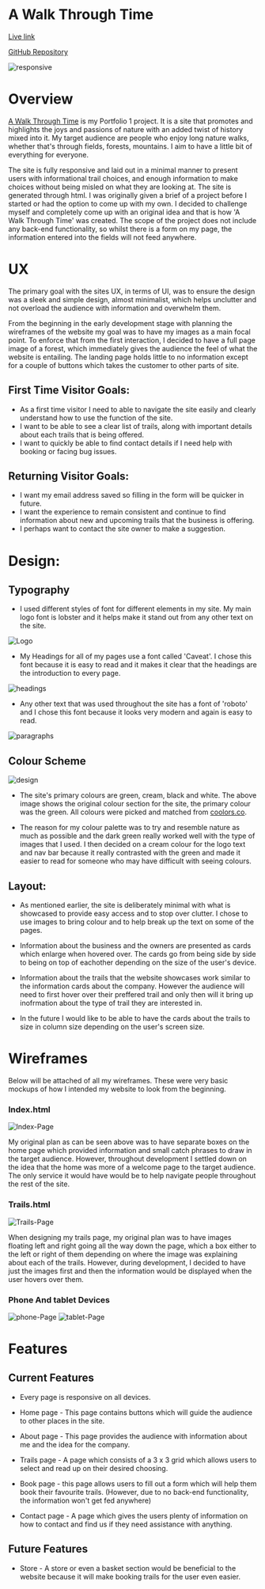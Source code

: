 # A Walk Through Time
[Live link](https://sharpryan20.github.io/ci-project-one/index.html)

[GitHub Repository](https://github.com/Sharpryan20/ci-project-one#readme)

![responsive](assets/images/readme-images/responsive.png)

# Overview 

[A Walk Through Time](https://sharpryan20.github.io/ci-project-one/index.html) is my Portfolio 1 project. It is a site that promotes and highlights the joys and passions of nature with an added twist of history mixed into it. My target audience are people who enjoy long nature walks, whether that's through fields, forests, mountains. I aim to have a little bit of everything for everyone. 

The site is fully responsive and laid out in a minimal manner to present users with informational trail choices, and enough information to make choices without being misled on what they are looking at. The site is generated through html. I was originally given a brief of a project before I started or had the option to come up with my own. I decided to challenge myself and completely come up with an original idea and that is how 'A Walk Through Time' was created. The scope of the project does not include any back-end functionality, so whilst there is a form on my page, the information entered into the fields will not feed anywhere. 

# UX

The primary goal with the sites UX, in terms of UI, was to ensure the design was a sleek and simple design, almost minimalist, which helps unclutter and not overload the audience with information and overwhelm them. 

From the beginning in the early development stage with planning the wireframes of the website my goal was to have my images as a main focal point. To enforce that from the first interaction, I decided to have a full page image of a forest, which immediately gives the audience the feel of what the website is entailing. The landing page holds little to no information except for a couple of buttons which takes the customer to other parts of site.

## First Time Visitor Goals:

- As a first time visitor I need to able to navigate the site easily and clearly understand how to use the function of the site.
- I want to be able to see a clear list of trails, along with important details about each trails that is being offered.
- I want to quickly be able to find contact details if I need help with booking or facing bug issues.

## Returning Visitor Goals:

- I want my email address saved so filling in the form will be quicker in future.
- I want the experience to remain consistent and continue to find information about new and upcoming trails that the business is offering.
- I perhaps want to contact the site owner to make a suggestion.

# Design:

## Typography

- I used different styles of font for different elements in my site. My main logo font is lobster and it helps make it stand out from any other text on the site.

![Logo](assets/images/readme-images/logo.png)

- My Headings for all of my pages use a font called 'Caveat'. I chose this font because it is easy to read and it makes it clear that the headings are the introduction to every page.

![headings](assets/images/readme-images/headings.png)

- Any other text that was used throughout the site has a font of 'roboto' and I chose this font because it looks very modern and again is easy to read. 

![paragraphs](assets/images/readme-images/paragraphs.png)

## Colour Scheme 

![design](assets/images/readme-images/palette.png)

- The site's primary colours are green, cream, black and white. The above image shows the original colour section for the site, the primary colour was the green. All colours were picked and matched from [coolors.co](https://coolors.co/).

- The reason for my colour palette was to try and resemble nature as much as possible and the dark green really worked well with the type of images that I used. I then decided on a cream colour for the logo text and nav bar because it really contrasted with the green and made it easier to read for someone who may have difficult with seeing colours.

## Layout:

- As mentioned earlier, the site is deliberately minimal with what is showcased to provide easy access and to stop over clutter. I chose to use images to bring colour and to help break up the text on some of the pages. 

- Information about the business and the owners are presented as cards which enlarge when hovered over. The cards go from being side by side to being on top of eachother depending on the size of the user's device.

- Information about the trails that the website showcases work similar to the information cards about the company. However the audience will need to first hover over their preffered trail and only then will it bring up inofrmation about the type of trail they are interested in.

- In the future I would like to be able to have the cards about the trails to size in column size depending on the user's screen size. 

# Wireframes 

Below will be attached of all my wireframes. These were very basic mockups of how I intended my website to look from the beginning.

### Index.html 

![Index-Page](assets/images/readme-images/index.png)

My original plan as can be seen above was to have separate boxes on the home page which provided information and small catch phrases to draw in the target audience. However, throughout development I settled down on the idea that the home was more of a welcome page to the target audience. The only service it would have would be to help navigate people throughout the rest of the site.

### Trails.html 

![Trails-Page](assets/images/readme-images/trails.png)

When designing my trails page, my original plan was to have images floating left and right going all the way down the page, which a box either to the left or right of them depending on where the image was explaining about each of the trails. However, during development, I decided to have just the images first and then the information would be displayed when the user hovers over them.


### Phone And tablet Devices 

![phone-Page](assets/images/readme-images/phone.png) ![tablet-Page](assets/images/readme-images/tablet.png)

# Features

## Current Features

- Every page is responsive on all devices.

- Home page - This page contains buttons which will guide the audience to other places in the site.

- About page - This page provides the audience with information about me and the idea for the company.

- Trails page - A page which consists of a 3 x 3 grid which allows users to select and read up on their desired choosing.

- Book page - this page allows users to fill out a form which will help them book their favourite trails. (However, due to no back-end functionality, the information won't get fed anywhere)

- Contact page - A page which gives the users plenty of information on how to contact and find us if they need assistance with anything. 

## Future Features 

- Store - A store or even a basket section would be beneficial to the website because it will make booking trails for the user even easier.